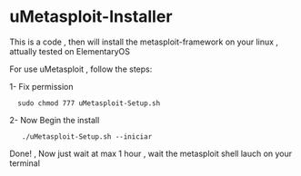 # uMetasploit-Installer
This is a code , then will install the metasploit-framework on your linux , attually tested on ElementaryOS

 For use uMetasploit , follow the steps:
  
  
   1- Fix permission
   
      sudo chmod 777 uMetasploit-Setup.sh
   
   2- Now Begin the install
   
       ./uMetasploit-Setup.sh --iniciar
  
        
  Done! , Now just wait at max 1 hour , wait the metasploit shell lauch on your terminal 
